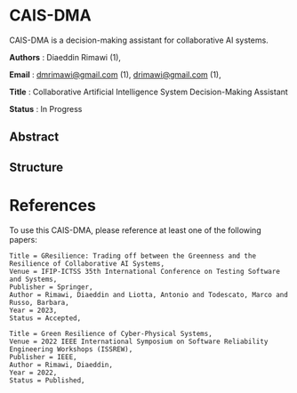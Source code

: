 # CAIS-DMA
CAIS-DMA is a decision-making assistant for collaborative AI systems.

__Authors__ : Diaeddin Rimawi (1), 

__Email__ : dmrimawi@gmail.com (1), drimawi@gmail.com (1), 

__Title__ : Collaborative Artificial Intelligence System Decision-Making Assistant

__Status__ : In Progress

## Abstract

## Structure

# References
To use this CAIS-DMA, please reference at least one of the following papers:

```
Title = GResilience: Trading off between the Greenness and the Resilience of Collaborative AI Systems,
Venue = IFIP-ICTSS 35th International Conference on Testing Software and Systems,
Publisher = Springer,
Author = Rimawi, Diaeddin and Liotta, Antonio and Todescato, Marco and Russo, Barbara,
Year = 2023,
Status = Accepted,
```
```
Title = Green Resilience of Cyber-Physical Systems,
Venue = 2022 IEEE International Symposium on Software Reliability Engineering Workshops (ISSREW),
Publisher = IEEE,
Author = Rimawi, Diaeddin,
Year = 2022,
Status = Published,
```

